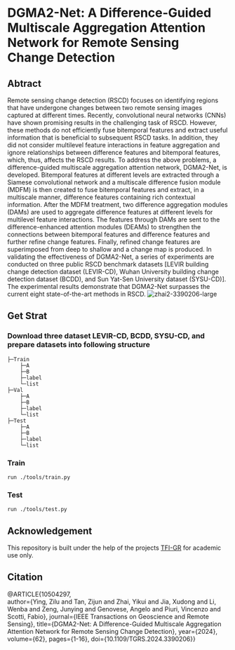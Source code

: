 # DGMA2-Net: A Difference-Guided Multiscale Aggregation Attention Network for Remote Sensing Change Detection
## Abtract
Remote sensing change detection (RSCD) focuses on identifying regions that have undergone changes between two remote sensing images captured at different times. Recently, convolutional neural networks (CNNs) have shown promising results in the challenging task of RSCD. However, these methods do not efficiently fuse bitemporal features and extract useful information that is beneficial to subsequent RSCD tasks. In addition, they did not consider multilevel feature interactions in feature aggregation and ignore relationships between difference features and bitemporal features, which, thus, affects the RSCD results. To address the above problems, a difference-guided multiscale aggregation attention network, DGMA2-Net, is developed. Bitemporal features at different levels are extracted through a Siamese convolutional network and a multiscale difference fusion module (MDFM) is then created to fuse bitemporal features and extract, in a multiscale manner, difference features containing rich contextual information. After the MDFM treatment, two difference aggregation modules (DAMs) are used to aggregate difference features at different levels for multilevel feature interactions. The features through DAMs are sent to the difference-enhanced attention modules (DEAMs) to strengthen the connections between bitemporal features and difference features and further refine change features. Finally, refined change features are superimposed from deep to shallow and a change map is produced. In validating the effectiveness of DGMA2-Net, a series of experiments are conducted on three public RSCD benchmark datasets [LEVIR building change detection dataset (LEVIR-CD), Wuhan University building change detection dataset (BCDD), and Sun Yat-Sen University dataset (SYSU-CD)]. The experimental results demonstrate that DGMA2-Net surpasses the current eight state-of-the-art methods in RSCD.
![zhai2-3390206-large](https://github.com/user-attachments/assets/e3190468-872b-4e86-8c9c-baf387cb0ea9)
## Get Strat
### Download three dataset LEVIR-CD, BCDD, SYSU-CD, and prepare datasets into following structure
```
├─Train
    ├─A
    ├─B
    ├─label
    └─list
├─Val
    ├─A
    ├─B
    ├─label
    └─list
├─Test
    ├─A
    ├─B
    ├─label
    └─list
```
### Train
```
run ./tools/train.py
```
### Test
```
run ./tools/test.py
```
## Acknowledgement
This repository is built under the help of the projects [TFI-GR](https://github.com/guanyuezhen/TFI-GR) for academic use only.
## Citation
@ARTICLE{10504297,  
author={Ying, Zilu and Tan, Zijun and Zhai, Yikui and Jia, Xudong and Li, Wenba and Zeng, Junying and Genovese, Angelo and Piuri, Vincenzo and Scotti, Fabio},
journal={IEEE Transactions on Geoscience and Remote Sensing},
title={DGMA2-Net: A Difference-Guided Multiscale Aggregation Attention Network for Remote Sensing Change Detection},
year={2024},
volume={62},
pages={1-16},
doi={10.1109/TGRS.2024.3390206}}
